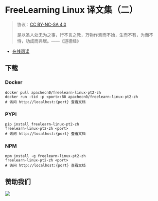 # FreeLearning Linux 译文集（二）

> 协议：[CC BY-NC-SA 4.0](http://creativecommons.org/licenses/by-nc-sa/4.0/)
> 
> 是以圣人处无为之事，行不言之教，万物作焉而不始，生而不有，为而不恃，功成而弗居。——《道德经》

* [在线阅读](https://fllinux2.flygon.net)


## 下载

### Docker

```
docker pull apachecn0/freelearn-linux-pt2-zh
docker run -tid -p <port>:80 apachecn0/freelearn-linux-pt2-zh
# 访问 http://localhost:{port} 查看文档
```

### PYPI

```
pip install freelearn-linux-pt2-zh
freelearn-linux-pt2-zh <port>
# 访问 http://localhost:{port} 查看文档
```

### NPM

```
npm install -g freelearn-linux-pt2-zh
freelearn-linux-pt2-zh <port>
# 访问 http://localhost:{port} 查看文档
```

## 赞助我们

![](https://img-blog.csdnimg.cn/20200112005920729.png)
